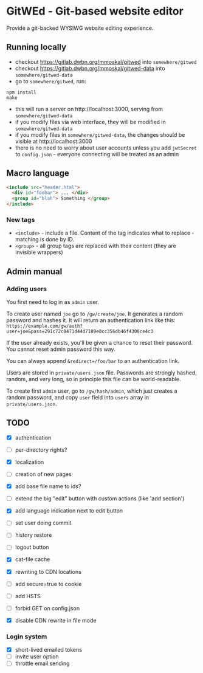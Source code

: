 # GitWEd - Git-based website editor

Provide a git-backed WYSIWG website editing experience.

## Running locally

* checkout https://gitlab.dwbn.org/mmoskal/gitwed into `somewhere/gitwed`
* checkout https://gitlab.dwbn.org/mmoskal/gitwed-data into `somewhere/gitwed-data`
* go to `somewhere/gitwed`, run:
```
npm install
make
```
* this will run a server on http://localhost:3000, serving from `somewhere/gitwed-data`
* if you modify files via web interface, they will be modified in `somewhere/gitwed-data`
* if you modify files in `somewhere/gitwed-data`, the changes should be visible at http://localhost:3000
* there is no need to worry about user accounts unless you add `jwtSecret` to `config.json` - everyone connecting will be treated as an admin

## Macro language

```html
<include src="header.html">
  <div id="foobar"> ... </div>
  <group id="blah"> Something </group>
</include>
```

### New tags

* `<include>` - include a file. Content of the tag indicates what to replace - matching is done by ID.
* `<group>` - all group tags are replaced with their content (they are invisible wrappers)


## Admin manual

### Adding users

You first need to log in as `admin` user.

To create user named `joe` go to `/gw/create/joe`. It generates a random password and hashes it.
It will return an authentication link like this:
`https://example.com/gw/auth?user=joe&pass=291c72c0471d44d7189e0cc356db46f4308ce4c3`

If the user already exists, you'll be given a chance to reset their password. You cannot reset admin 
password this way.

You can always append `&redirect=/foo/bar` to an authentication link.

Users are stored in `private/users.json` file. Passwords are strongly hashed, random, and very long,
so in principle this file can be world-readable.

To create first `admin` user, go to `/gw/hash/admin`, which just creates a random password, 
and copy `user` field into `users` array in `private/users.json`.


## TODO

* [x] authentication
* [ ] per-directory rights?
* [x] localization
* [ ] creation of new pages
* [x] add base file name to ids?
* [ ] extend the big "edit" button with custom actions (like 'add section')
* [x] add language indication next to edit button
* [ ] set user doing commit
* [ ] history restore
* [ ] logout button
* [x] cat-file cache
* [x] rewriting to CDN locations
* [ ] add secure=true to cookie
* [ ] add HSTS
* [ ] forbid GET on config.json
* [x] disable CDN rewrite in file mode


### Login system
* [x] short-lived emailed tokens
* [ ] invite user option
* [ ] throttle email sending
